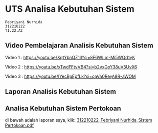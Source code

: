 # UTS Analisa Kebutuhan Sistem 
```
Febriyani Nurhida
312210222
TI.22.A2
```

## Video Pembelajaran Analisis Kebutuhan Sistem
 Video 1 : https://youtu.be/XqtYbnQZ1lI?si=8F6WLm-Mj5WQd1yK
 
Video 2 : https://youtu.be/xTwdFFtvVB4?si=b2vxGoY38uV5UvX6

Video 3 : https://youtu.be/IYecBpEpfLk?si=oaVa0ReyA8R-aWOM

## Laporan Analisis Kebutuhan Sistem

## Analisa Kebutuhan Sistem Pertokoan
di bawah adalah laporan saya, klik:
[312210222_Febriyani Nurhida_Sistem Pertokoan.pdf](https://github.com/Febriyaninurhida123/IMK_Pertemuan-5/files/15262811/312210222_Febriyani.Nurhida_Sistem.Pertokoan.pdf)
